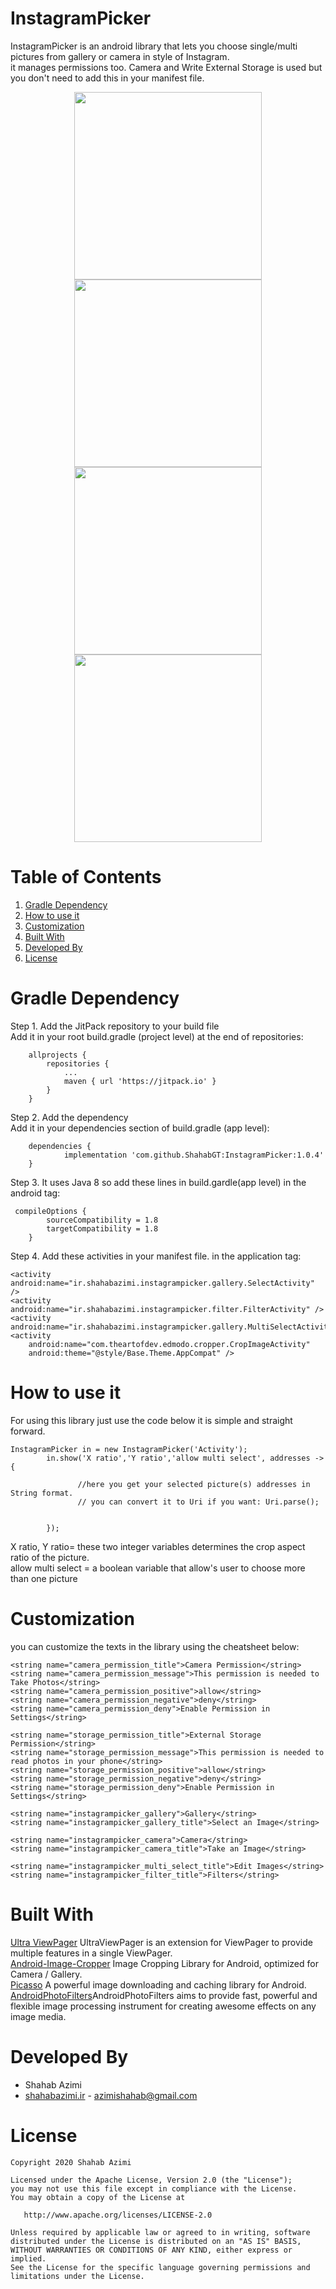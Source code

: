 # InstagramPicker

InstagramPicker is an android library that lets you choose single/multi pictures from gallery or camera in style of Instagram.<br>
it manages permissions too. Camera and Write External Storage is used but you don't need to add this in your manifest file.

<p align="center">
  <img src="1.jpg" width="300" />
  <img src="2.jpg" width="300" /><br>
  <img src="3.jpg" width="300" />
  <img src="4.jpg" width="300" />
</p>

# Table of Contents
1. [Gradle Dependency](https://github.com/ShahabGT/InstagramPicker#gradle-dependency)<br>
2. [How to use it](https://github.com/ShahabGT/InstagramPicker#how-to-use-it)<br>
3. [Customization](https://github.com/ShahabGT/InstagramPicker#customization)<br>
4. [Built With](https://github.com/ShahabGT/InstagramPicker#built-with)<br>
5. [Developed By](https://github.com/ShahabGT/InstagramPicker#developed-by)<br>
5. [License](https://github.com/ShahabGT/InstagramPicker#license)<br>



# Gradle Dependency
Step 1. Add the JitPack repository to your build file <br>
Add it in your root build.gradle (project level) at the end of repositories:
```
	allprojects {
		repositories {
			...
			maven { url 'https://jitpack.io' }
		}
	}
```
Step 2. Add the dependency<br>
Add it in your dependencies section of build.gradle (app level):
```
	dependencies {
	        implementation 'com.github.ShahabGT:InstagramPicker:1.0.4'
	}
```
Step 3. It uses Java 8 so add these lines in build.gardle(app level) in the android tag:
```
 compileOptions {
        sourceCompatibility = 1.8
        targetCompatibility = 1.8
    }
```

Step 4. Add these activities in your manifest file. in the application tag:
```
<activity android:name="ir.shahabazimi.instagrampicker.gallery.SelectActivity" />
<activity android:name="ir.shahabazimi.instagrampicker.filter.FilterActivity" />
<activity android:name="ir.shahabazimi.instagrampicker.gallery.MultiSelectActivity"/>
<activity
	android:name="com.theartofdev.edmodo.cropper.CropImageActivity"
	android:theme="@style/Base.Theme.AppCompat" />
```


# How to use it
For using this library just use the code below it is simple and straight forward.
```
InstagramPicker in = new InstagramPicker('Activity');
        in.show('X ratio','Y ratio','allow multi select', addresses ->  {

               //here you get your selected picture(s) addresses in String format.
			   // you can convert it to Uri if you want: Uri.parse();
			 

        });
```
X ratio, Y ratio= these two integer variables determines the crop aspect ratio of the picture.<br>
allow multi select = a boolean variable that allow's user to choose more than one picture<br>
 
# Customization
you can customize the texts in the library using the cheatsheet below:
```
<string name="camera_permission_title">Camera Permission</string>
<string name="camera_permission_message">This permission is needed to Take Photos</string>
<string name="camera_permission_positive">allow</string>
<string name="camera_permission_negative">deny</string>
<string name="camera_permission_deny">Enable Permission in Settings</string>

<string name="storage_permission_title">External Storage Permission</string>
<string name="storage_permission_message">This permission is needed to read photos in your phone</string>
<string name="storage_permission_positive">allow</string>
<string name="storage_permission_negative">deny</string>
<string name="storage_permission_deny">Enable Permission in Settings</string>

<string name="instagrampicker_gallery">Gallery</string>
<string name="instagrampicker_gallery_title">Select an Image</string>

<string name="instagrampicker_camera">Camera</string>
<string name="instagrampicker_camera_title">Take an Image</string>

<string name="instagrampicker_multi_select_title">Edit Images</string>
<string name="instagrampicker_filter_title">Filters</string>
```
# Built With

[Ultra ViewPager](https://github.com/alibaba/UltraViewPager) UltraViewPager is an extension for ViewPager to provide multiple features in a single ViewPager.<br>
[Android-Image-Cropper](https://github.com/ArthurHub/Android-Image-Cropper) Image Cropping Library for Android, optimized for Camera / Gallery.<br>
[Picasso](https://github.com/square/picasso) A powerful image downloading and caching library for Android.<br>
[AndroidPhotoFilters](https://github.com/ravi8x/AndroidPhotoFilters)AndroidPhotoFilters aims to provide fast, powerful and flexible image processing instrument for creating awesome effects on any image media.

# Developed By

* Shahab Azimi
 * [shahabazimi.ir](http://shahabazimi.ir) - <azimishahab@gmail.com>

# License

    Copyright 2020 Shahab Azimi

    Licensed under the Apache License, Version 2.0 (the "License");
    you may not use this file except in compliance with the License.
    You may obtain a copy of the License at

       http://www.apache.org/licenses/LICENSE-2.0

    Unless required by applicable law or agreed to in writing, software
    distributed under the License is distributed on an "AS IS" BASIS,
    WITHOUT WARRANTIES OR CONDITIONS OF ANY KIND, either express or implied.
    See the License for the specific language governing permissions and
    limitations under the License.
